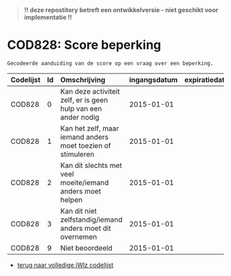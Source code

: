 > **!! deze repostitory betreft een ontwikkelversie - niet geschikt voor implementatie !!**	
# COD828: Score beperking	
	Gecodeerde aanduiding van de score op een vraag over een beperking.	
|Codelijst|Id|Omschrijving|ingangsdatum|expiratiedatum|mutatiedatum|mutatie|	
|:--|:--|:--|:--|:--|:--|:--|	
|	COD828	|	0	|	Kan deze activiteit zelf, er is geen hulp van een ander nodig	|	2015-01-01	|		|		|		|
|	COD828	|	1	|	Kan het zelf, maar iemand anders moet toezien of stimuleren	|	2015-01-01	|		|		|		|
|	COD828	|	2	|	Kan dit slechts met veel moeite/iemand anders moet helpen	|	2015-01-01	|		|		|		|
|	COD828	|	3	|	Kan dit niet zelfstandig/iemand anders moet dit overnemen	|	2015-01-01	|		|		|		|
|	COD828	|	9	|	Niet beoordeeld	|	2015-01-01	|		|		|		|

* [terug naar volledige iWlz codelijst](../../iWlz-codelijsten.md)
